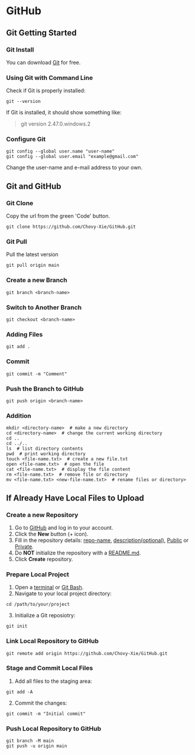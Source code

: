 # GitHub

## Git Getting Started

### Git Install
You can download [Git](https://git-scm.com/) for free. 

### Using Git with Command Line
Check if Git is properly installed: 
```
git --version
```
If Git is installed, it should show something like:
> git version 2.47.0.windows.2

### Configure Git
```
git config --global user.name "user-name"
git config --global user.email "example@gmail.com"
```
Change the user-name and e-mail address to your own.


## Git and GitHub

### Git Clone
Copy the url from the green 'Code' button.
```
git clone https://github.com/Chovy-Xie/GitHub.git
```

### Git Pull
Pull the latest version
```
git pull origin main
```

### Create a new Branch
```
git branch <branch-name>
```

### Switch to Another Branch
```
git checkout <branch-name>
```

### Adding Files
```
git add .
```

### Commit
```
git commit -m "Comment"
```

### Push the Branch to GitHub
```
git push origin <branch-name>
```

### Addition
```
mkdir <directory-name>  # make a new directory
cd <directory-name>  # change the current working directory
cd ..
cd ../..
ls  # list directory contents
pwd  # print working directory
touch <file-name.txt>  # create a new file.txt
open <file-name.txt>  # open the file
cat <file-name.txt>  # display the file content
rm <file-name.txt>  # remove file or directory
mv <file-name.txt> <new-file-name.txt>  # rename files or directory>
```


## If Already Have Local Files to Upload

### Create a new Repository
1. Go to [GitHub](https://github.com/) and log in to your account.
2. Click the **New** button (+ icon).
3. Fill in the repository details: <ins>repo-name</ins>, <ins>description(optional)</ins>, <ins>Public</ins> or <ins>Private</ins>.
4. Do **NOT** initialize the repository with a <ins>README.md</ins>.
5. Click **Create** repository.

### Prepare Local Project
1. Open a <ins>terminal</ins> or <ins>Git Bash</ins>.
2. Navigate to your local project directory:
```
cd /path/to/your/project
```
3. Initialize a Git reposiotry:
```
git init
```

### Link Local Repository to GitHub
```
git remote add origin https://github.com/Chovy-Xie/GitHub.git
```

### Stage and Commit Local Files
1. Add all files to the staging area:
```
git add -A
```
2. Commit the changes:
```
git commit -m "Initial commit"
```

### Push Local Repository to GitHub
```
git branch -M main
git push -u origin main
```

